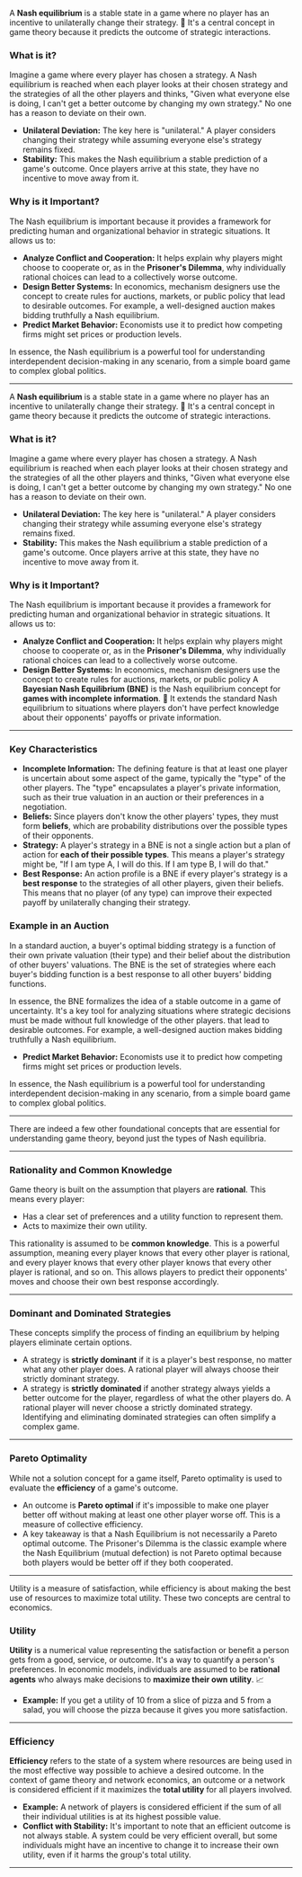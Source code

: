 A **Nash equilibrium** is a stable state in a game where no player has an incentive to unilaterally change their strategy. 🤝 It's a central concept in game theory because it predicts the outcome of strategic interactions.

### What is it?
Imagine a game where every player has chosen a strategy. A Nash equilibrium is reached when each player looks at their chosen strategy and the strategies of all the other players and thinks, "Given what everyone else is doing, I can't get a better outcome by changing my own strategy." No one has a reason to deviate on their own.

* **Unilateral Deviation:** The key here is "unilateral." A player considers changing their strategy while assuming everyone else's strategy remains fixed.
* **Stability:** This makes the Nash equilibrium a stable prediction of a game's outcome. Once players arrive at this state, they have no incentive to move away from it.

### Why is it Important?
The Nash equilibrium is important because it provides a framework for predicting human and organizational behavior in strategic situations. It allows us to:

* **Analyze Conflict and Cooperation:** It helps explain why players might choose to cooperate or, as in the **Prisoner's Dilemma**, why individually rational choices can lead to a collectively worse outcome.
* **Design Better Systems:** In economics, mechanism designers use the concept to create rules for auctions, markets, or public policy that lead to desirable outcomes. For example, a well-designed auction makes bidding truthfully a Nash equilibrium.
* **Predict Market Behavior:** Economists use it to predict how competing firms might set prices or production levels.

In essence, the Nash equilibrium is a powerful tool for understanding interdependent decision-making in any scenario, from a simple board game to complex global politics.

---

A **Nash equilibrium** is a stable state in a game where no player has an incentive to unilaterally change their strategy. 🤝 It's a central concept in game theory because it predicts the outcome of strategic interactions.

### What is it?
Imagine a game where every player has chosen a strategy. A Nash equilibrium is reached when each player looks at their chosen strategy and the strategies of all the other players and thinks, "Given what everyone else is doing, I can't get a better outcome by changing my own strategy." No one has a reason to deviate on their own.

* **Unilateral Deviation:** The key here is "unilateral." A player considers changing their strategy while assuming everyone else's strategy remains fixed.
* **Stability:** This makes the Nash equilibrium a stable prediction of a game's outcome. Once players arrive at this state, they have no incentive to move away from it.

### Why is it Important?
The Nash equilibrium is important because it provides a framework for predicting human and organizational behavior in strategic situations. It allows us to:

* **Analyze Conflict and Cooperation:** It helps explain why players might choose to cooperate or, as in the **Prisoner's Dilemma**, why individually rational choices can lead to a collectively worse outcome.
* **Design Better Systems:** In economics, mechanism designers use the concept to create rules for auctions, markets, or public policy A **Bayesian Nash Equilibrium (BNE)** is the Nash equilibrium concept for **games with incomplete information**. 🎲 It extends the standard Nash equilibrium to situations where players don't have perfect knowledge about their opponents' payoffs or private information.

***

### Key Characteristics

* **Incomplete Information:** The defining feature is that at least one player is uncertain about some aspect of the game, typically the "type" of the other players. The "type" encapsulates a player's private information, such as their true valuation in an auction or their preferences in a negotiation.
* **Beliefs:** Since players don't know the other players' types, they must form **beliefs**, which are probability distributions over the possible types of their opponents.
* **Strategy:** A player's strategy in a BNE is not a single action but a plan of action for **each of their possible types**. This means a player's strategy might be, "If I am type A, I will do this. If I am type B, I will do that."
* **Best Response:** An action profile is a BNE if every player's strategy is a **best response** to the strategies of all other players, given their beliefs. This means that no player (of any type) can improve their expected payoff by unilaterally changing their strategy.

### Example in an Auction

In a standard auction, a buyer's optimal bidding strategy is a function of their own private valuation (their type) and their belief about the distribution of other buyers' valuations. The BNE is the set of strategies where each buyer's bidding function is a best response to all other buyers' bidding functions.

In essence, the BNE formalizes the idea of a stable outcome in a game of uncertainty. It's a key tool for analyzing situations where strategic decisions must be made without full knowledge of the other players. that lead to desirable outcomes. For example, a well-designed auction makes bidding truthfully a Nash equilibrium.
* **Predict Market Behavior:** Economists use it to predict how competing firms might set prices or production levels.

In essence, the Nash equilibrium is a powerful tool for understanding interdependent decision-making in any scenario, from a simple board game to complex global politics.

---

There are indeed a few other foundational concepts that are essential for understanding game theory, beyond just the types of Nash equilibria.

***

### Rationality and Common Knowledge
Game theory is built on the assumption that players are **rational**. This means every player:
* Has a clear set of preferences and a utility function to represent them.
* Acts to maximize their own utility.

This rationality is assumed to be **common knowledge**. This is a powerful assumption, meaning every player knows that every other player is rational, and every player knows that every other player knows that every other player is rational, and so on. This allows players to predict their opponents' moves and choose their own best response accordingly.

***

### Dominant and Dominated Strategies
These concepts simplify the process of finding an equilibrium by helping players eliminate certain options.
* A strategy is **strictly dominant** if it is a player's best response, no matter what any other player does. A rational player will always choose their strictly dominant strategy.
* A strategy is **strictly dominated** if another strategy always yields a better outcome for the player, regardless of what the other players do. A rational player will never choose a strictly dominated strategy. Identifying and eliminating dominated strategies can often simplify a complex game.

***

### Pareto Optimality
While not a solution concept for a game itself, Pareto optimality is used to evaluate the **efficiency** of a game's outcome.
* An outcome is **Pareto optimal** if it's impossible to make one player better off without making at least one other player worse off. This is a measure of collective efficiency.
* A key takeaway is that a Nash Equilibrium is not necessarily a Pareto optimal outcome. The Prisoner's Dilemma is the classic example where the Nash Equilibrium (mutual defection) is not Pareto optimal because both players would be better off if they both cooperated.

---
Utility is a measure of satisfaction, while efficiency is about making the best use of resources to maximize total utility. These two concepts are central to economics.

### Utility

**Utility** is a numerical value representing the satisfaction or benefit a person gets from a good, service, or outcome. It's a way to quantify a person's preferences. In economic models, individuals are assumed to be **rational agents** who always make decisions to **maximize their own utility**. 📈

* **Example:** If you get a utility of 10 from a slice of pizza and 5 from a salad, you will choose the pizza because it gives you more satisfaction.

***

### Efficiency

**Efficiency** refers to the state of a system where resources are being used in the most effective way possible to achieve a desired outcome. In the context of game theory and network economics, an outcome or a network is considered efficient if it maximizes the **total utility** for all players involved.

* **Example:** A network of players is considered efficient if the sum of all their individual utilities is at its highest possible value. 
* **Conflict with Stability:** It's important to note that an efficient outcome is not always stable. A system could be very efficient overall, but some individuals might have an incentive to change it to increase their own utility, even if it harms the group's total utility. 

---

